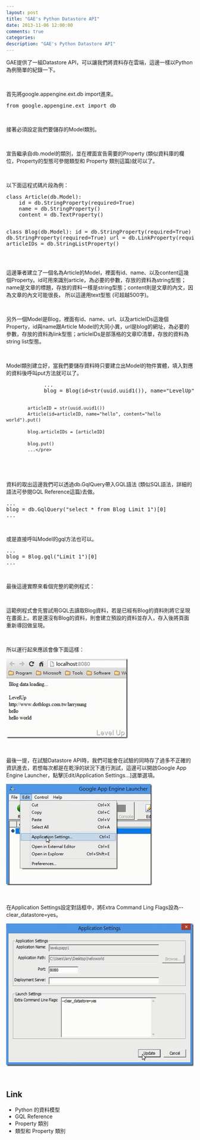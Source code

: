 ```yaml
---
layout: post
title: "GAE's Python Datastore API"
date: 2013-11-06 12:00:00
comments: true
categories: 
description: "GAE's Python Datastore API"
---
```

<p>
	GAE提供了一組Datastore API，可以讓我們將資料存在雲端，這邊一樣以Python為例簡單的紀錄一下。</p>
<p>
	 </p>
<p>
	首先將google.appengine.ext.db import進來。</p>
<div class="wlWriterSmartContent" id="scid:812469c5-0cb0-4c63-8c15-c81123a09de7:1d19eb69-d179-4c31-bdcd-c5acf78c7e2f" style="float: none; padding-bottom: 0px; padding-top: 0px; padding-left: 0px; margin: 0px; display: inline; padding-right: 0px">
	<pre class="py" name="code">
from google.appengine.ext import db</pre>
</div>
<p>
	 </p>
<p>
	接著必須設定我們要儲存的Model類別。</p>
<p>
	 </p>
<p>
	宣告繼承自db.model的類別，並在裡面宣告需要的Property (類似資料庫的欄位，Property的型態可參閱類型和 Property 類別這篇)就可以了。</p>
<p>
	 </p>
<p>
	以下面這程式碼片段為例：</p>
<div class="wlWriterSmartContent" id="scid:812469c5-0cb0-4c63-8c15-c81123a09de7:128cd68a-d968-40b2-aff8-24786da0d16e" style="float: none; padding-bottom: 0px; padding-top: 0px; padding-left: 0px; margin: 0px; display: inline; padding-right: 0px">
	<pre class="py" name="code">
class Article(db.Model):
    id = db.StringProperty(required=True)
    name = db.StringProperty()
    content = db.TextProperty()

class Blog(db.Model):
    id = db.StringProperty(required=True)
    name = db.StringProperty(required=True)
    url = db.LinkProperty(required=True)
    articleIDs = db.StringListProperty()</pre>
</div>
<p>
	 </p>
<p>
	這邊筆者建立了一個名為Article的Model，裡面有id、name、以及content這幾個Property。id可用來識別article，為必要的參數，存放的資料為string型態；name是文章的標題，存放的資料一樣是string型態；content則是文章的內文，因為文章的內文可能很長， 所以這邊用text型態 (可超越500字)。</p>
<p>
	 </p>
<p>
	另外一個Model是Blog，裡面有id、name、url、以及articleIDs這幾個Property，id與name跟Article Model的大同小異，url是blog的網址，為必要的參數，存放的資料為link型態；articleIDs是部落格的文章ID清單，存放的資料為string list型態。</p>
<p>
	 </p>
<p>
	Model類別建立好，當我們要儲存資料時只要建立出Model的物件實體，填入對應的資料後呼叫put方法就可以了。</p>
<div class="wlWriterSmartContent" id="scid:812469c5-0cb0-4c63-8c15-c81123a09de7:2ab39a61-d7e8-40bb-8186-7d421758c801" style="float: none; padding-bottom: 0px; padding-top: 0px; padding-left: 0px; margin: 0px; display: inline; padding-right: 0px">
	<pre class="py" name="code">
            ...
            blog = Blog(id=str(uuid.uuid1()), name="LevelUp", url="http://www.dotblogs.com.tw/larrynung")

            articleID = str(uuid.uuid1())
            Article(id=articleID, name="hello", content="hello world").put()

            blog.articleIDs = [articleID]

            blog.put()
            ...</pre>
</div>
<p>
	 </p>
<p>
	資料的取出這邊我們可以透過db.GqlQuery帶入GQL語法 (類似SQL語法，詳細的語法可參閱GQL Reference這篇)去做。</p>
<div class="wlWriterSmartContent" id="scid:812469c5-0cb0-4c63-8c15-c81123a09de7:9bac86ae-b4b3-48a1-80af-7adf5331ecc8" style="float: none; padding-bottom: 0px; padding-top: 0px; padding-left: 0px; margin: 0px; display: inline; padding-right: 0px">
	<pre class="py" name="code">
...
blog = db.GqlQuery("select * from Blog Limit 1")[0]
...</pre>
</div>
<p>
	 </p>
<p>
	或是直接呼叫Model的gql方法也可以。</p>
<div class="wlWriterSmartContent" id="scid:812469c5-0cb0-4c63-8c15-c81123a09de7:bbf43ba5-5230-4513-bf05-178dc9b54610" style="float: none; padding-bottom: 0px; padding-top: 0px; padding-left: 0px; margin: 0px; display: inline; padding-right: 0px">
	<pre class="py" name="code">
...
blog = Blog.gql("Limit 1")[0]
...</pre>
</div>
<p>
	 </p>
<p>
	最後這邊實際來看個完整的範例程式：</p>
<p><script src="\images\posts\bdf6439e-3b43-4f0b-8476-d95661c3207a\6131131.js"></script>
	 </p>
<p>
	這範例程式會先嘗試用GQL去讀取Blog資料，若是已經有Blog的資料則將它呈現在畫面上。若是還沒有Blog的資料，則會建立預設的資料並存入，存入後將頁面重新導回做呈現。</p>
<p>
	 </p>
<p>
	所以運行起來應該會像下面這樣：</p>
<p>
	<img alt="image" border="0" height="216" src="\images\posts\bdf6439e-3b43-4f0b-8476-d95661c3207a\image_thumb_3.png" style="border-top: 0px; border-right: 0px; border-bottom: 0px; border-left: 0px" width="327" /></p>
<p>
	 </p>
<p>
	最後一提，在試驗Datastore API時，我們可能會在試驗的同時存了過多不正確的資訊進去，若想每次都是在乾淨的狀況下進行測試，這邊可以開啟Google App Engine Launcher，點擊[Edit/Application Settings...]選單選項。</p>
<p>
	<img alt="image" border="0" height="273" src="\images\posts\bdf6439e-3b43-4f0b-8476-d95661c3207a\image_thumb.png" style="border-top: 0px; border-right: 0px; border-bottom: 0px; border-left: 0px" width="392" /></p>
<p>
	 </p>
<p>
	在Application Settings設定對話框中，將Extra Command Ling Flags設為--clear_datastore=yes。</p>
<p>
	<img alt="image" border="0" height="384" src="\images\posts\bdf6439e-3b43-4f0b-8476-d95661c3207a\image_thumb_2.png" style="border-top: 0px; border-right: 0px; border-bottom: 0px; border-left: 0px" width="566" /></p>
<p>
	 </p>
<h2>
	Link</h2>
<ul>
	<li>
		Python 的資料模型</li>
	<li>
		GQL Reference</li>
	<li>
		Property 類別</li>
	<li>
		類型和 Property 類別</li>
</ul>
